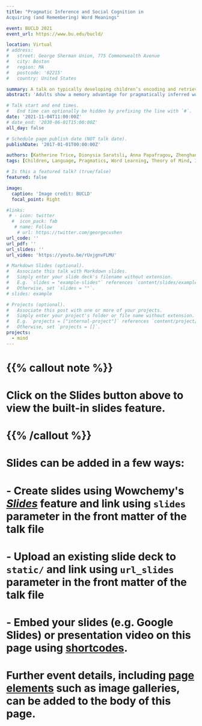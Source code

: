 ```yaml
---
title: "Pragmatic Inference and Social Cognition in
Acquiring (and Remembering) Word Meanings"

event: BUCLD 2021
event_url: https://www.bu.edu/bucld/

location: Virtual
# address:
#   street: George Sherman Union, 775 Commonwealth Avenue
#   city: Boston
#   region: MA
#   postcode: '02215'
#   country: United States

summary: A talk on typically developing children’s encoding and retrieval of pragmatically inferred words.
abstract: 'Adults show a memory advantage for pragmatically inferred words. This advantage is linked to theory of mind abilities. However, both assumptions underpinning pragmatic inferences and theory of mind skills are not static in development. When does this advantage emerge in typically developing children? Find out in our talk!'

# Talk start and end times.
#   End time can optionally be hidden by prefixing the line with `#`.
date: '2021-11-04T11:00:00Z'
# date_end: '2030-06-01T15:00:00Z'
all_day: false

# Schedule page publish date (NOT talk date).
publishDate: '2017-01-01T00:00:00Z'

authors: [Katherine Trice, Dionysia Saratsli, Anna Papafragou, Zhenghan Qi]
tags: [Children, Language, Pragmatics, Word Learning, Theory of Mind, Individual Differences]

# Is this a featured talk? (true/false)
featured: false

image:
  caption: 'Image credit: BUCLD'
  focal_point: Right

#links:
 # - icon: twitter
  #  icon_pack: fab
   # name: Follow
    # url: https://twitter.com/georgecushen
url_code: ''
url_pdf: ''
url_slides: ''
url_video: 'https://youtu.be/rUxjgnvFLMU'

# Markdown Slides (optional).
#   Associate this talk with Markdown slides.
#   Simply enter your slide deck's filename without extension.
#   E.g. `slides = "example-slides"` references `content/slides/example-slides.md`.
#   Otherwise, set `slides = ""`.
# slides: example

# Projects (optional).
#   Associate this post with one or more of your projects.
#   Simply enter your project's folder or file name without extension.
#   E.g. `projects = ["internal-project"]` references `content/project/deep-learning/index.md`.
#   Otherwise, set `projects = []`.
projects:
  - mind
---
```


# {{% callout note %}}
# Click on the **Slides** button above to view the built-in slides feature.
# {{% /callout %}}

# Slides can be added in a few ways:

# - **Create** slides using Wowchemy's [_Slides_](https://wowchemy.com/docs/managing-content/#create-slides) feature and link using `slides` parameter in the front matter of the talk file
# - **Upload** an existing slide deck to `static/` and link using `url_slides` parameter in the front matter of the talk file
# - **Embed** your slides (e.g. Google Slides) or presentation video on this page using [shortcodes](https://wowchemy.com/docs/writing-markdown-latex/).
# 
# Further event details, including [page elements](https://wowchemy.com/docs/writing-markdown-latex/) such as image galleries, can be added to the body of this page.
